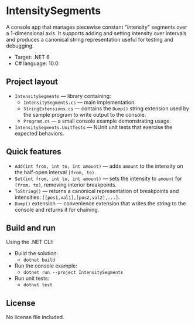 ﻿# IntensitySegments

A console app that manages piecewise constant "intensity" segments over a 1-dimensional axis. It supports adding and setting intensity over intervals and produces a canonical string representation useful for testing and debugging.

- Target: .NET 6
- C# language: 10.0

## Project layout

- `IntensitySegments` — library containing:
  - `IntensitySegments.cs` — main implementation.
  - `StringExtensions.cs` — contains the `Dump()` string extension used by the sample program to write output to the console.
  - `Program.cs` — a small console example demonstrating usage.
- `IntensitySegments.UnitTests` — NUnit unit tests that exercise the expected behaviors.

## Quick features

- `Add(int from, int to, int amount)` — adds `amount` to the intensity on the half-open interval `[from, to)`.
- `Set(int from, int to, int amount)` — sets the intensity to `amount` for `[from, to)`, removing interior breakpoints.
- `ToString()` — returns a canonical representation of breakpoints and intensities: `[[pos1,val1],[pos2,val2],...]`.
- `Dump()` extension — convenience extension that writes the string to the console and returns it for chaining.

## Build and run

Using the .NET CLI:

- Build the solution:
  - `dotnet build`
- Run the console example:
  - `dotnet run --project IntensitySegments`
- Run unit tests:
  - `dotnet test`

## License

No license file included.